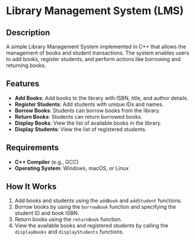 # Library Management System (LMS)

## Description

A simple Library Management System implemented in C++ that allows the management of books and student transactions. The system enables users to add books, register students, and perform actions like borrowing and returning books.

## Features

- **Add Books**: Add books to the library with ISBN, title, and author details.
- **Register Students**: Add students with unique IDs and names.
- **Borrow Books**: Students can borrow books from the library.
- **Return Books**: Students can return borrowed books.
- **Display Books**: View the list of available books in the library.
- **Display Students**: View the list of registered students.

## Requirements

- **C++ Compiler** (e.g., GCC)
- **Operating System**: Windows, macOS, or Linux

## How It Works

1. Add books and students using the `addBook` and `addStudent` functions.
2. Borrow books by using the `borrowBook` function and specifying the student ID and book ISBN.
3. Return books using the `returnBook` function.
4. View the available books and registered students by calling the `displayBooks` and `displayStudents` functions.

